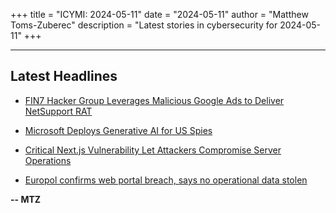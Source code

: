 +++
title = "ICYMI: 2024-05-11"
date = "2024-05-11"
author = "Matthew Toms-Zuberec"
description = "Latest stories in cybersecurity for 2024-05-11"
+++

---------------------------------------------------------------------------
## Latest Headlines
- [FIN7 Hacker Group Leverages Malicious Google Ads to Deliver NetSupport RAT](https://thehackernews.com/2024/05/fin7-hacker-group-leverages-malicious.html)

- [Microsoft Deploys Generative AI for US Spies](https://www.wired.com/story/microsoft-gpt-4-us-spies-security-roundup/)

- [Critical Next.js Vulnerability Let Attackers Compromise Server Operations](https://cybersecuritynews.com/next-js-server-compromise/)

- [Europol confirms web portal breach, says no operational data stolen](https://www.bleepingcomputer.com/news/security/europol-confirms-web-portal-breach-says-no-operational-data-stolen/)

**-- MTZ**